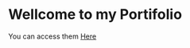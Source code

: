 # Wellcome to my Portifolio

You can access them <a href="portifolio-one-alpha.vercel.app">Here</a>

